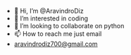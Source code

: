 - 👋 Hi, I’m @AravindroDiz
- 👀 I’m interested in coding
- 💞️ I’m looking to collaborate on python
- 📫 How to reach me just email 
- aravindrodiz700@gmail.com

<!---
AravindroDiz/AravindroDiz is a ✨ special ✨ repository because its `README.md` (this file) appears on your GitHub profile.
You can click the Preview link to take a look at your changes.
--->
